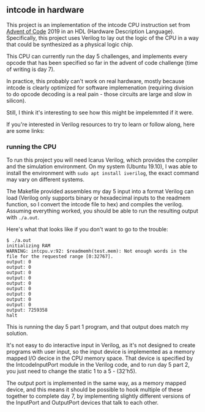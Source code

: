 
## intcode in hardware

This project is an implementation of the intcode CPU instruction set from [Advent of Code](https://adventofcode.com) 2019 in an HDL (Hardware Description Language). Specifically, this project uses Verilog to lay out the logic of the CPU in a way that could be synthesized as a physical logic chip.

This CPU can currently run the day 5 challenges, and implements every opcode that has been specified so far in the advent of code challenge (time of writing is day 7).

In practice, this probably can't work on real hardware, mostly because intcode is clearly optimized for software implemenation (requiring division to do opcode decoding is a real pain - those circuits are large and slow in silicon).

Still, I think it's interesting to see how this might be impelemnted if it were.

If you're interested in Verilog resources to try to learn or follow along, here are some links:


### running the CPU

To run this project you will need Icarus Verilog, which provides the compiler and the simulation environment. On my system (Ubuntu 19.10), I was able to install the environment with `sudo apt install iverilog`, the exact command may vary on different systems.

The Makefile provided assembles my day 5 input into a format Verilog can load (Verilog only supports binary or hexadecimal inputs to the readmem function, so I convert the intcode file to hex) and compiles the verilog. Assuming everything worked, you should be able to run the resulting output with `./a.out`.

Here's what that looks like if you don't want to go to the trouble:
```
$ ./a.out
initializing RAM
WARNING: intcpu.v:92: $readmemh(test.mem): Not enough words in the file for the requested range [0:32767].
output: 0
output: 0
output: 0
output: 0
output: 0
output: 0
output: 0
output: 0
output: 0
output: 7259358
halt
```

This is running the day 5 part 1 program, and that output does match my solution.

It's not easy to do interactive input in Verilog, as it's not designed to create programs with user input, so the input device is implemented as a memory mapped I/O decice in the CPU memory space. That device is specified by the IntcodeInputPort module in the Verilog code, and to run day 5 part 2, you just need to change the static 1 to a 5 - (32'h5).

The output port is implemented in the same way, as a memory mapped device, and this means it should be possible to hook multiple of these together to complete day 7, by implementing slightly different versions of the InputPort and OutputPort devices that talk to each other.

